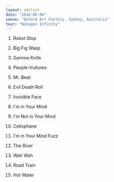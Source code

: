 ```yaml
---
layout: setlist
date: "2016-08-04"
venue: "Oxford Art Factory, Sydney, Australia"
tour: "Nonagon Infinity"
---
```



 1. Robot Stop

 2. Big Fig Wasp

 3. Gamma Knife

 4. People-Vultures

 5. Mr. Beat

 6. Evil Death Roll

 7. Invisible Face

 8. I'm in Your Mind

 9. I'm Not in Your Mind

10. Cellophane

11. I'm in Your Mind Fuzz

12. The River

13. Wah Wah

14. Road Train

15. Hot Water


